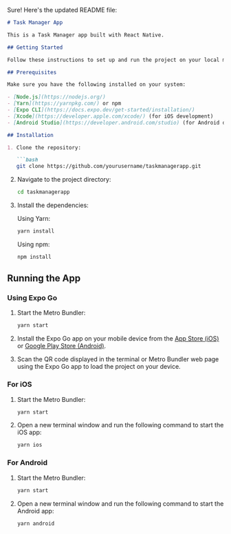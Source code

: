 Sure! Here's the updated README file:

```markdown
# Task Manager App

This is a Task Manager app built with React Native.

## Getting Started

Follow these instructions to set up and run the project on your local machine for development and testing purposes.

## Prerequisites

Make sure you have the following installed on your system:

- [Node.js](https://nodejs.org/)
- [Yarn](https://yarnpkg.com/) or npm
- [Expo CLI](https://docs.expo.dev/get-started/installation/)
- [Xcode](https://developer.apple.com/xcode/) (for iOS development)
- [Android Studio](https://developer.android.com/studio) (for Android development)

## Installation

1. Clone the repository:

   ```bash
   git clone https://github.com/yourusername/taskmanagerapp.git
   ```

2. Navigate to the project directory:

   ```bash
   cd taskmanagerapp
   ```

3. Install the dependencies:

   Using Yarn:
   ```bash
   yarn install
   ```

   Using npm:
   ```bash
   npm install
   ```

## Running the App

### Using Expo Go

1. Start the Metro Bundler:

   ```bash
   yarn start
   ```

2. Install the Expo Go app on your mobile device from the [App Store (iOS)](https://apps.apple.com/app/expo-go/id982107779) or [Google Play Store (Android)](https://play.google.com/store/apps/details?id=host.exp.exponent).

3. Scan the QR code displayed in the terminal or Metro Bundler web page using the Expo Go app to load the project on your device.

### For iOS

1. Start the Metro Bundler:

   ```bash
   yarn start
   ```

2. Open a new terminal window and run the following command to start the iOS app:

   ```bash
   yarn ios
   ```

### For Android

1. Start the Metro Bundler:

   ```bash
   yarn start
   ```

2. Open a new terminal window and run the following command to start the Android app:

   ```bash
   yarn android
   ```